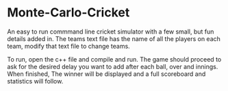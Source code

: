 # Monte-Carlo-Cricket
An easy to run commmand line cricket simulator with a few small, but fun details added in. The teams text file has the name of all the players on each team, modify that text file to change teams.


To run, open the  c++ file and compile and run. The game should proceed to ask for the desired delay you want to add after each ball, over and innings. When finished, The winner will be displayed and a full scoreboard and statistics will follow.
